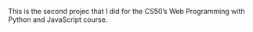 This is the second projec that I did for the CS50’s Web Programming with Python and JavaScript course.